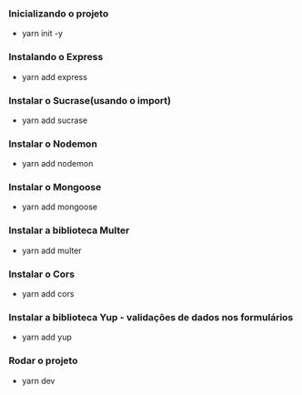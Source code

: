 ### Inicializando o projeto
- yarn init -y

### Instalando o Express
- yarn add express

### Instalar o Sucrase(usando o import)
- yarn add sucrase

### Instalar o Nodemon
- yarn add nodemon

### Instalar o Mongoose
- yarn add mongoose

### Instalar a biblioteca Multer
- yarn add multer

### Instalar o Cors
- yarn add cors

### Instalar a biblioteca Yup - validações de dados nos formulários
- yarn add yup

### Rodar o projeto 
- yarn dev